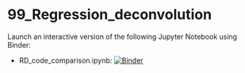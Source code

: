# 99_Regression_deconvolution

Launch an interactive version of the following Jupyter Notebook using Binder:

- RD_code_comparison.ipynb: [![Binder](https://mybinder.org/badge_logo.svg)](https://mybinder.org/v2/gh/christurnadge/99_Regression_deconvolution/master?filepath=RD_code_comparison.ipynb)
